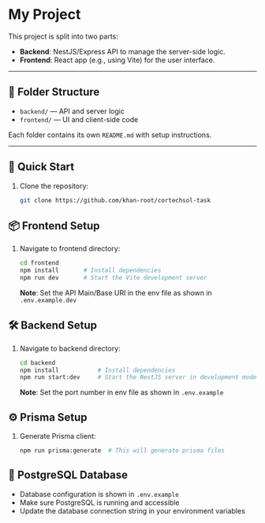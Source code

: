 # My Project

This project is split into two parts:

- **Backend**: NestJS/Express API to manage the server-side logic.
- **Frontend**: React app (e.g., using Vite) for the user interface.

---

## 📁 Folder Structure

- `backend/` — API and server logic
- `frontend/` — UI and client-side code

Each folder contains its own `README.md` with setup instructions.

---

## 🚀 Quick Start

1. Clone the repository:
   ```bash
   git clone https://github.com/khan-root/cortechsol-task
   ```

## 📦 Frontend Setup

1. Navigate to frontend directory:
   ```bash
   cd frontend
   npm install       # Install dependencies
   npm run dev       # Start the Vite development server
   ```
   
   **Note**: Set the API Main/Base URI in the env file as shown in `.env.example.dev`

## 🛠️ Backend Setup 

1. Navigate to backend directory:
   ```bash
   cd backend
   npm install           # Install dependencies
   npm run start:dev     # Start the NestJS server in development mode
   ```
   
   **Note**: Set the port number in env file as shown in `.env.example`

## ⚙️ Prisma Setup

1. Generate Prisma client:
   ```bash
   npm run prisma:generate  # This will generate prisma files
   ```

## 🐘 PostgreSQL Database

- Database configuration is shown in `.env.example`
- Make sure PostgreSQL is running and accessible
- Update the database connection string in your environment variables
